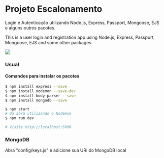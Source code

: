 # Projeto Escalonamento

Login e Autenticação utilizando Node.js, Express, Passport, Mongoose, EJS e alguns outros pacotes.

This is a user login and registration app using Node.js, Express, Passport, Mongoose, EJS and some other packages.

![](https://img.shields.io/badge/Version-2.0.0-blue.svg)

### Usual
#### Comandos para instalar os pacotes
```sh
$ npm install express --save
$ npm install nodemon --save-dev
$ npm install body-parser --save 
$ npm install mongodb --save
```

```sh
$ npm start
# Ou abra utilizando o Nodemon
$ npm run dev

# Visite http://localhost:5000
```

### MongoDB

Abra "config/keys.js" e adicione sua URI do MongoDB local
